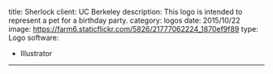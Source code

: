 title: Sherlock
client: UC Berkeley
description: This logo is intended to represent a pet for a birthday party.
category: logos
date: 2015/10/22
image: https://farm6.staticflickr.com/5826/21777062224_1870ef9f89
type: Logo
software:
- Illustrator
---